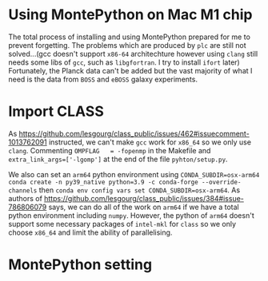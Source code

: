 # Using MontePython on Mac M1 chip
The total process of installing and using MontePython prepared for me to prevent forgetting.
The problems which are produced by `plc` are still not solved...(gcc doesn't support `x86-64` architechture however using `clang` still needs some libs of `gcc`, such as `libgfortran`. I try to install `ifort` later) Fortunately, the Planck data can't be added but the vast majority of what I need is the data from `BOSS` and `eBOSS` galaxy experiments.

# Import CLASS  
As https://github.com/lesgourg/class_public/issues/462#issuecomment-1013762091 instructed, we can't make `gcc` work for `x86_64` so we only use `clang`.
Commenting `OMPFLAG   = -fopenmp` in the Makefile and `extra_link_args=['-lgomp']` at the end of the file `pyhton/setup.py`.

We also can set an `arm64` python environment using `CONDA_SUBDIR=osx-arm64 conda create -n py39_native python=3.9 -c conda-forge --override-channels` then `conda env config vars set CONDA_SUBDIR=osx-arm64`. As authors of https://github.com/lesgourg/class_public/issues/384#issue-786806079 says, we can do all of the work on `arm64` if we have a total python environment including `numpy`. However, the python of `arm64` doesn't support some necessary packages of `intel-mkl` for `class` so we only choose `x86_64` and limit the ability of parallelising.

# MontePython setting

